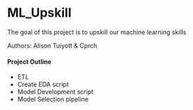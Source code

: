 # ML_Upskill
The goal of this project is to upskill our machine learning skills

Authors: Alison Tuiyott & Cprch

#### Project Outline
- ETL
- Create EDA script
- Model Development script
- Model Selection pipeline
